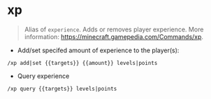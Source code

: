 # xp

> Alias of `experience`. Adds or removes player experience.
> More information: <https://minecraft.gamepedia.com/Commands/xp>.

- Add/set specifed amount of experience to the player(s):

`/xp add|set {{targets}} {{amount}} levels|points`

- Query experience

`/xp query {{targets}} levels|points`
